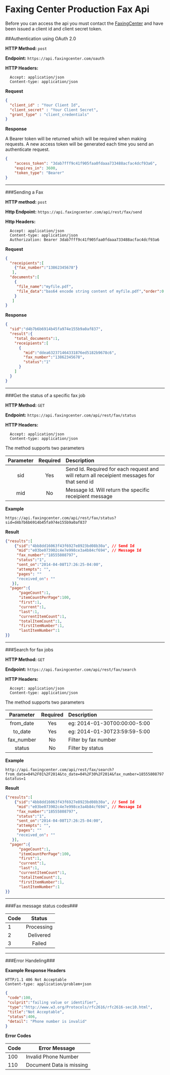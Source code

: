 Faxing Center Production Fax Api
========

Before you can access the api you must contact the [FaxingCenter](https://www.faxingcenter.com/production_fax) and have been issued a client id and client secret token. 


##Authentication using OAuth 2.0

**HTTP Method:** `post`

**Endpoint:** `https://api.faxingcenter.com/oauth`

**HTTP Headers:**
```
  Accept: application/json
  Content-type: application/json
``` 


**Request**

```json
{
  "client_id" : "Your Client Id",
  "client_secret" : "Your Client Secret",
  "grant_type" : "client_credentials"
}
```


**Response**

A Bearer token will be returned which will be required when making requests. A new access token will be generated each time you send an authenticate request.

```json
{
    "access_token": "3dab7fff9c41f905faa0fdaaa733488acfac4dcf93a6",
    "expires_in": 3600,
    "token_type": "Bearer"
}
```

---

###Sending a Fax

**HTTP method:** `post`

**Http Endpoint:** `https://api.faxingcenter.com/api/rest/fax/send`

**Http Headers:**
```
  Accept: application/json
  Content-type: application/json
  Authorization: Bearer 3dab7fff9c41f905faa0fdaaa733488acfac4dcf93a6
```


**Request**

```json
{
  "receipients":[
    {"fax_number":"13862345678"}
   ],
  "documents":[
    {
     "file_name":"myfile.pdf",
     "file_data":"bas64 encode string content of myfile.pdf","order":0
    }
   ]
}
```


**Response**

```json
{
  "sid":"d4b7b6b6914b45fa974e155b9a0af837",
  "result":{
    "total_documents":1,
    "receipients":[
      {
        "mid":"ddea632371464331876ed5182b9678c6",
        "fax_number":"13862345678",
        "status":"1"
      }
    ]
  }
}
```

---

###Get the status of a specific fax job 


**HTTP Method:** `GET`

**Endpoint:** `https://api.faxingcenter.com/api/rest/fax/status`

**HTTP Headers:**
```
  Accept: application/json
  Content-type: application/json
``` 
The method supports two parameters

| Parameter | Required | Description |
|:---:|:---:|:---|
| sid | Yes | Send Id. Required for each request and will return all receipient messages for that send id |
| mid | No | Message Id. Will return the specific receipient message |

**Example**

`https://api.faxingcenter.com/api/rest/fax/status?sid=d4b7b6b6914b45fa974e155b9a0af837`

**Result**

```json
{"results":[
	{"sid":"4bb8dd16063f43f6927e8923bd08b30a", // Send Id
     "mid":"e03be073902c4e7e998ce3a4b84cf694", // Message Id
     "fax_number":"18555808797",               
     "status":"1",
     "sent_on":"2014-04-08T17:26:25-04:00", 
     "attempts": "",
     "pages": ""
     "received_on": ""   
   }],
  "pager":{
	  "pageCount":1,
	  "itemCountPerPage":100,
	  "first":1,
	  "current":1,
	  "last":1,
	  "currentItemCount":1,
	  "totalItemCount":1,
	  "firstItemNumber":1,
	  "lastItemNumber":1
}}
```

---

###Search for fax jobs 


**HTTP Method:** `GET`

**Endpoint:** `https://api.faxingcenter.com/api/rest/fax/search`

**HTTP Headers:**
```
  Accept: application/json
  Content-type: application/json
``` 
The method supports two parameters

| Parameter | Required | Description |
|:---:|:---:|:---|
| from_date | Yes | eg: 2014-01-30T00:00:00-5:00 |
| to_date | Yes | eg: 2014-01-30T23:59:59-5:00 |
| fax_number | No | Filter by fax number |
| status | No | Filter by status |

**Example**

`http://api.faxingcenter.com/api/rest/fax/search?from_date=04%2F01%2F2014&to_date=04%2F30%2F2014&fax_number=18555808797&status=1`

**Result**

```json
{"results":[
	{"sid":"4bb8dd16063f43f6927e8923bd08b30a", // Send Id
     "mid":"e03be073902c4e7e998ce3a4b84cf694", // Message Id
     "fax_number":"18555808797",               
     "status":"1",
     "sent_on":"2014-04-08T17:26:25-04:00",
     "attempts": "",
     "pages": ""
     "received_on": ""
   }],
  "pager":{
	  "pageCount":1,
	  "itemCountPerPage":100,
	  "first":1,
	  "current":1,
	  "last":1,
	  "currentItemCount":1,
	  "totalItemCount":1,
	  "firstItemNumber":1,
	  "lastItemNumber":1
}}
```

---

###Fax message status codes###

| Code        | Status
| ------------- |:-------------:
| 1             | Processing 
| 2             | Delivered      
| 3             | Failed 

---

###Error Handeling###

**Example Response Headers**
```
HTTP/1.1 406 Not Acceptable
Content-type: application/problem+json
```

```json
{
 "code":100,
 "culprit":"failing value or identifier",
 "type":"http://www.w3.org/Protocols/rfc2616/rfc2616-sec10.html",
 "title":"Not Acceptable",
 "status":406,
 "detail": "Phone number is invalid"
}
```

**Error Codes**

| Code      | Error Message            |
|-----------|--------------------------|
|   100     | Invalid Phone Number     |
|   110     | Document Data is missing |
